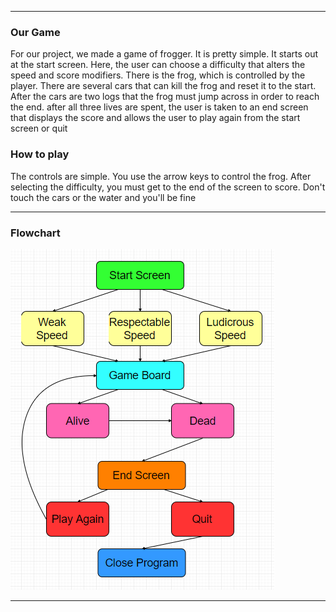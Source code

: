 
<hr>
<h3> Our Game </h3>
For our project, we made a game of frogger. It is pretty simple. It starts out at the start screen. Here, the user can choose a difficulty that alters the speed and score modifiers. There is the frog, which is controlled by the player. There are several cars that can kill the frog and reset it to the start. After the cars are two logs that the frog must jump across in order to reach the end. after all three lives are spent, the user is taken to an end screen that displays the score and allows the user to play again from the start screen or quit


<h3> How to play </h3>
The controls are simple. You use the arrow keys to control the frog. After selecting the difficulty, you must get to the end of the screen to score. Don't touch the cars or the water and you'll be fine
<hr>


<h3> Flowchart </h3>
<img src = "Flowchart.PNG">
<hr>
